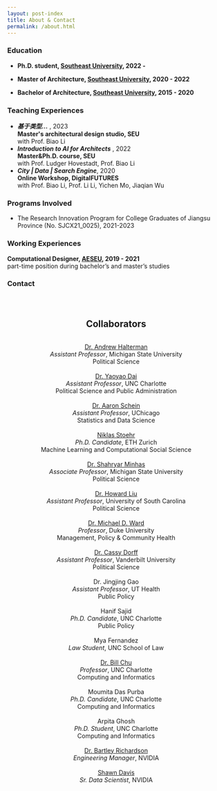 ```yaml
---
layout: post-index
title: About & Contact
permalink: /about.html
---
```


### Education
- **Ph.D. student, [Southeast University](https://www.seu.edu.cn/), 2022 -**

- **Master of Architecture, [Southeast University](https://www.seu.edu.cn/), 2020 - 2022**

- **Bachelor of Architecture, [Southeast University](https://www.seu.edu.cn/), 2015 - 2020**


### Teaching Experiences
- ***基于类型...*** , 2023  
  **Master's architectural design studio, SEU**  
  with Prof. Biao Li
- ***Introduction to AI for Architects*** , 2022  
  **Master&Ph.D. course, SEU**  
  with Prof. Ludger Hovestadt, Prof. Biao Li
- ***City | Data | Search Engine***, 2020  
  **Online Workshop, DigitalFUTURES**  
  with Prof. Biao Li, Prof. Li Li, Yichen Mo, Jiaqian Wu


### Programs Involved
- The Research Innovation Program for College Graduates of Jiangsu Province (No. SJCX21_0025), 2021-2023

### Working Experiences
**Computational Designer, [AESEU](http://adri.seu.edu.cn/#/), 2019 - 2021**  
part-time position during bachelor’s and master’s studies

### Contact


<article style="padding:25px 50px; text-align:center">
    <h1 class="section"><a name="collaborators">Collaborators</a></h1>   
    <ul style="list-style:none; display:inline-block; text-align:center; padding-left:0">
    <li><a href="https://andrewhalterman.com/" title="Andrew Halterman">Dr. Andrew Halterman</a> 
        <br> 
             <div class="post-byline">
                <i>Assistant Professor</i>, Michigan State University <br>
                Political Science <br>
            </div>
    </li><br>
    <li><a href="https://yaoyaodai.github.io/" title="Yaoyao Dai">Dr. Yaoyao Dai</a> 
        <br> 
             <div class="post-byline">
                <i>Assistant Professor</i>, UNC Charlotte <br>
                Political Science and Public Administration <br>
            </div>
    </li><br>
    <li><a href="https://aaronschein.com" title="Aaron Schein">Dr. Aaron Schein</a> 
        <br> 
             <div class="post-byline">
                <i>Assistant Professor</i>, UChicago <br>
                Statistics and Data Science <br>
            </div>
    </li><br>
    <li><a href="https://niklas-stoehr.com/" title="Niklas Stoehr">Niklas Stoehr</a> 
        <br> 
             <div class="post-byline">
                <i>Ph.D. Candidate</i>, ETH Zurich <br>
                Machine Learning and Computational Social Science <br>
            </div>
    </li><br>
    <li><a href="https://s7minhas.com/", title="Shahryar Minhas">Dr. Shahryar Minhas</a>
        <br>
            <div class="post-byline">
                <i>Associate Professor</i>, Michigan State University<br>
                Political Science <br>
            </div>
        </li><br>
    <li><a href="https://howardhliu.com/" title="Howard Liu">Dr. Howard Liu</a> 
        <br> 
             <div class="post-byline">
                <i>Assistant Professor</i>, University of South Carolina <br>
                Political Science <br>
            </div>
    </li><br>
    <li><a href="https://en.wikipedia.org/wiki/Michael_D._Ward" title="Michael D. Ward">Dr. Michael D. Ward</a> 
        <br> 
             <div class="post-byline">
                <i>Professor</i>, Duke University <br>
                Management, Policy & Community Health <br>
            </div>
    </li><br>
    <li><a href="https://www.cassydorff.com/", title="Cassy Dorff">Dr. Cassy Dorff</a>
        <br>
            <div class="post-byline">
                <i>Assistant Professor</i>, Vanderbilt University <br>
                Political Science <br>
            </div>
        </li><br>
    <li>Dr. Jingjing Gao
        <br> 
             <div class="post-byline">
                <i>Assistant Professor</i>, UT Health <br>
                Public Policy <br>
            </div>
    </li><br>
    <li>Hanif Sajid 
        <br> 
             <div class="post-byline">
                <i>Ph.D. Candidate</i>, UNC Charlotte <br>
                Public Policy <br>
            </div>
    </li><br>
    <li>Mya Fernandez 
        <br> 
             <div class="post-byline">
                <i>Law Student</i>, UNC School of Law <br>
            </div>
    </li><br>
    <li><a href="https://cci.charlotte.edu/directory/bill-chu/", title="Bill Chu">Dr. Bill Chu</a>
        <br>
            <div class="post-byline">
                <i>Professor</i>, UNC Charlotte <br>
                Computing and Informatics <br>
            </div>
        </li><br>
    <li>Moumita Das Purba
        <br> 
             <div class="post-byline">
                <i>Ph.D. Candidate</i>, UNC Charlotte <br>
                Computing and Informatics <br>
            </div>
    </li><br>
    <li>Arpita Ghosh 
        <br> 
             <div class="post-byline">
                <i>Ph.D. Student</i>, UNC Charlotte <br>
                Computing and Informatics  <br>
            </div>
    </li><br>
    <li><a href="https://developer.nvidia.com/blog/author/bartleyrichardson/">Dr. Bartley Richardson</a>
        <br>
            <div class="post-byline">
                <i>Engineering Manager</i>, NVIDIA <br>
            </div>
    </li><br>
    <li><a href="https://developer.nvidia.com/blog/author/shawndavis/">Shawn Davis</a>
        <br>
            <div class="post-byline">
                <i>Sr. Data Scientist</i>, NVIDIA <br>
            </div>
    </li></br>
</ul>
</article>
